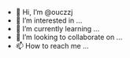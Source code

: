 - 👋 Hi, I’m @ouczzj
- 👀 I’m interested in ...
- 🌱 I’m currently learning ...
- 💞️ I’m looking to collaborate on ...
- 📫 How to reach me ...

<!---
ouczzj/ouczzj is a ✨ special ✨ repository because its `README.md` (this file) appears on your GitHub profile.
You can click the Preview link to take a look at your changes.
--->
